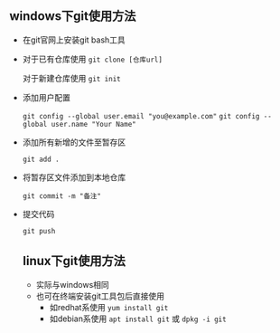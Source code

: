 ## windows下git使用方法

- 在git官网上安装git bash工具

- 对于已有仓库使用 `git clone [仓库url]`

  对于新建仓库使用 `git init`

- 添加用户配置

  `git config --global user.email "you@example.com"`
  `git config --global user.name "Your Name"`

- 添加所有新增的文件至暂存区

  `git add .`

- 将暂存区文件添加到本地仓库

  `git commit -m "备注"`

- 提交代码

  `git push`
  
  ## linux下git使用方法
  - 实际与windows相同
  - 也可在终端安装git工具包后直接使用
    - 如redhat系使用 `yum install git`
    - 如debian系使用 `apt install git` 或 `dpkg -i git`
